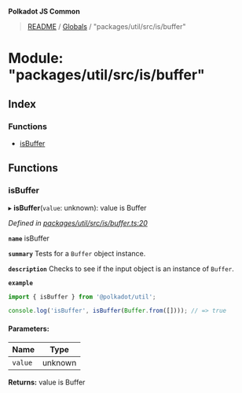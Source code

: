 **Polkadot JS Common**

> [README](../README.md) / [Globals](../globals.md) / "packages/util/src/is/buffer"

# Module: "packages/util/src/is/buffer"

## Index

### Functions

* [isBuffer](_packages_util_src_is_buffer_.md#isbuffer)

## Functions

### isBuffer

▸ **isBuffer**(`value`: unknown): value is Buffer

*Defined in [packages/util/src/is/buffer.ts:20](https://github.com/polkadot-js/common/blob/aff78c2e/packages/util/src/is/buffer.ts#L20)*

**`name`** isBuffer

**`summary`** Tests for a `Buffer` object instance.

**`description`** 
Checks to see if the input object is an instance of `Buffer`.

**`example`** 
<BR>

```javascript
import { isBuffer } from '@polkadot/util';

console.log('isBuffer', isBuffer(Buffer.from([]))); // => true
```

#### Parameters:

Name | Type |
------ | ------ |
`value` | unknown |

**Returns:** value is Buffer
